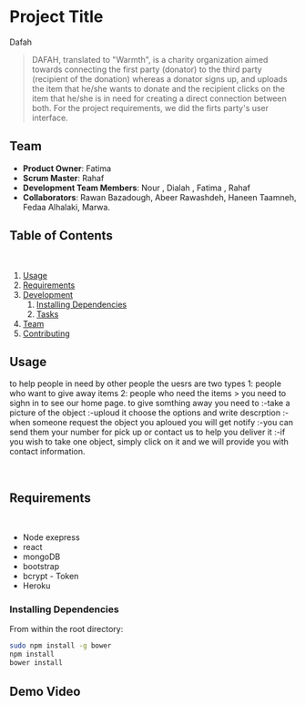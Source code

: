 # Project Title

Dafah
​

> DAFAH, translated to "Warmth", is a charity organization aimed towards connecting the first party (donator) to the third party (recipient of the donation) whereas a donator signs up, and uploads the item that he/she wants to donate and the recipient clicks on the item that he/she is in need for creating a direct connection between both. For the project requirements, we did the firts party's user interface.
> ​

## Team

- **Product Owner**: Fatima
- **Scrum Master**: Rahaf
- **Development Team Members**: Nour , Dialah , Fatima , Rahaf
- **Collaborators**: Rawan Bazadough, Abeer Rawashdeh, Haneen Taamneh​, Fedaa Alhalaki, Marwa.
  ​

## Table of Contents

​

1. [Usage](#Usage)
1. [Requirements](#requirements)
1. [Development](#development)
   1. [Installing Dependencies](#installing-dependencies)
   1. [Tasks](#tasks)
1. [Team](#team)
1. [Contributing](#contributing)
   ​

## Usage

to help people in need by other people
the uesrs are two types 1: people who want to give away items
2: people who need the items > you need to sighn in to see our home page.
to give somthing away you need to
:-take a picture of the object
:-uploud it choose the options and write descrption
:-when someone request the object you aploued you will get notify
:-you can send them your number for pick up or contact us to help you deliver it
:-if you wish to take one object, simply click on it and we will provide you with
contact information.

​

## Requirements

​

- Node exepress
- react
- mongoDB
- bootstrap
- bcrypt - Token
- Heroku
  ​

### Installing Dependencies

From within the root directory:

```sh
sudo npm install -g bower
npm install
bower install
```

## Demo Video
